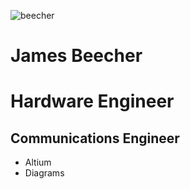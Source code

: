 ![beecher](https://cipherdrive.github.io/james.jpg)

# James Beecher
# Hardware Engineer
## Communications Engineer
- Altium
- Diagrams

